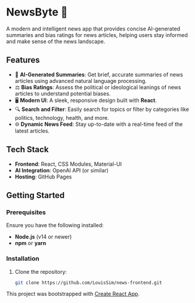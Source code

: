 # NewsByte 📰

A modern and intelligent news app that provides concise AI-generated summaries and bias ratings for news articles, helping users stay informed and make sense of the news landscape.

## Features
- 🌟 **AI-Generated Summaries**: Get brief, accurate summaries of news articles using advanced natural language processing.
- ⚖️ **Bias Ratings**: Assess the political or ideological leanings of news articles to understand potential biases.
- 🖥️ **Modern UI**: A sleek, responsive design built with **React**.
- 🔍 **Search and Filter**: Easily search for topics or filter by categories like politics, technology, health, and more.
- 🌐 **Dynamic News Feed**: Stay up-to-date with a real-time feed of the latest articles.

## Tech Stack
- **Frontend**: React, CSS Modules, Material-UI
- **AI Integration**: OpenAI API (or similar)
- **Hosting**: GitHub Pages

## Getting Started

### Prerequisites
Ensure you have the following installed:
- **Node.js** (v14 or newer)
- **npm** or **yarn**

### Installation
1. Clone the repository:
   ```bash
   git clone https://github.com/LouisSim/news-frontend.git


This project was bootstrapped with [Create React App](https://github.com/facebook/create-react-app).

